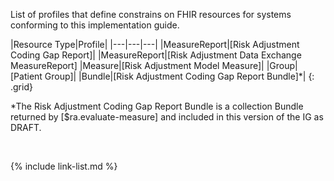 
List of profiles that define constrains on FHIR resources for systems conforming to this implementation guide.

|Resource Type|Profile|
|---|---|---|
|MeasureReport|[Risk Adjustment Coding Gap Report]|
|MeasureReport|[Risk Adjustment Data Exchange MeasureReport]
|Measure|[Risk Adjustment Model Measure]|
|Group|[Patient Group]|
|Bundle|[Risk Adjustment Coding Gap Report Bundle]*|
{: .grid}

*The Risk Adjustment Coding Gap Report Bundle is a collection Bundle returned by [$ra.evaluate-measure] and included in this version of the IG as DRAFT.


<br />

{% include link-list.md %}
